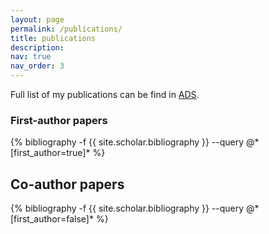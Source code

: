 ```yaml
---
layout: page
permalink: /publications/
title: publications
description:
nav: true
nav_order: 3
---
```


Full list of my publications can be find in [ADS](<https://ui.adsabs.harvard.edu/search/filter_author_facet_hier_fq_author=AND&filter_author_facet_hier_fq_author=author_facet_hier%3A%221%2FChoi%2C%20B%2FChoi%2C%20Bo-Eun%22&fq=%7B!type%3Daqp%20v%3D%24fq_database%7D&fq=%7B!type%3Daqp%20v%3D%24fq_author%7D&fq_author=(author_facet_hier%3A%221%2FChoi%2C%20B%2FChoi%2C%20Bo-Eun%22)&fq_database=database%3A%20astronomy&q=author%3A(%22Choi%2C%20Bo-Eun%22)&sort=date%20desc%2C%20bibcode%20desc&p_=0>).

<!-- _pages/publications.md -->

### First-author papers

<div class="publications">
{% bibliography -f {{ site.scholar.bibliography }} --query @*[first_author=true]* %}
</div>

## Co-author papers

<div class="publications">
{% bibliography -f {{ site.scholar.bibliography }} --query @*[first_author=false]* %}
</div>
